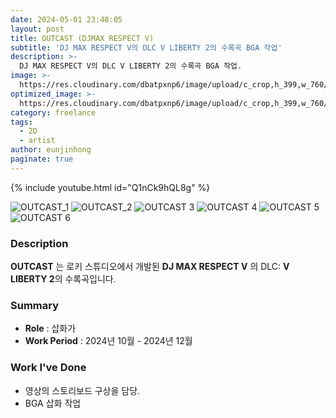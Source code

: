 ```yaml
---
date: 2024-05-01 23:48:05
layout: post
title: OUTCAST (DJMAX RESPECT V)
subtitle: 'DJ MAX RESPECT V의 DLC V LIBERTY 2의 수록곡 BGA 작업'
description: >-
  DJ MAX RESPECT V의 DLC V LIBERTY 2의 수록곡 BGA 작업.
image: >-
  https://res.cloudinary.com/dbatpxnp6/image/upload/c_crop,h_399,w_760/v1741100192/Project/OUTCAST/tflp2ehzf5tp0gc12fnw.png
optimized_image: >-
  https://res.cloudinary.com/dbatpxnp6/image/upload/c_crop,h_399,w_760/v1741100192/Project/OUTCAST/tflp2ehzf5tp0gc12fnw.png
category: freelance
tags:
  - 2D
  - artist
author: eunjinhong
paginate: true
---
```


{% include youtube.html id="Q1nCk9hQL8g" %}

![OUTCAST_1](https://res.cloudinary.com/dbatpxnp6/image/upload/v1741100192/Project/OUTCAST/tflp2ehzf5tp0gc12fnw.png)
![OUTCAST_2](https://res.cloudinary.com/dbatpxnp6/image/upload/v1741101051/Project/OUTCAST/k3b1wdjxkd221b09shlo.png)
![OUTCAST 3](https://res.cloudinary.com/dbatpxnp6/image/upload/v1741101161/Project/OUTCAST/gbvfx9jtxwlhqrakfllj.png)
![OUTCAST 4](https://res.cloudinary.com/dbatpxnp6/image/upload/v1741101195/Project/OUTCAST/foizbiqshtarxoc3eupv.png)
![OUTCAST 5](https://res.cloudinary.com/dbatpxnp6/image/upload/v1741101239/Project/OUTCAST/vrbnrdaesj514gpawxsy.png)
![OUTCAST 6](https://res.cloudinary.com/dbatpxnp6/image/upload/v1741101274/Project/OUTCAST/vzbuxslvscolw56xbhxm.png)


### Description
**OUTCAST** 는 로키 스튜디오에서 개발된 **DJ MAX RESPECT V** 의 DLC: **V LIBERTY 2**의 수록곡입니다.

### Summary
* **Role** :  삽화가
* **Work Period** : 2024년 10월 - 2024년 12월

### Work I've Done
- 영상의 스토리보드 구상을 담당.
- BGA 삽화 작업
